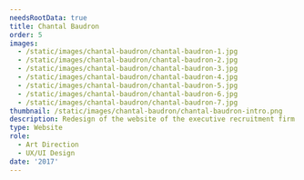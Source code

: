 ```yaml
---
needsRootData: true
title: Chantal Baudron
order: 5
images:
  - /static/images/chantal-baudron/chantal-baudron-1.jpg
  - /static/images/chantal-baudron/chantal-baudron-2.jpg
  - /static/images/chantal-baudron/chantal-baudron-3.jpg
  - /static/images/chantal-baudron/chantal-baudron-4.jpg
  - /static/images/chantal-baudron/chantal-baudron-5.jpg
  - /static/images/chantal-baudron/chantal-baudron-6.jpg
  - /static/images/chantal-baudron/chantal-baudron-7.jpg
thumbnail: /static/images/chantal-baudron/chantal-baudron-intro.png
description: Redesign of the website of the executive recruitment firm Chantal Baudron.
type: Website
role:
  - Art Direction
  - UX/UI Design
date: '2017'
---
```


